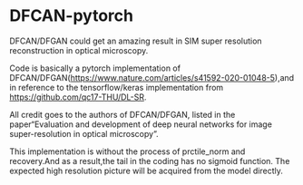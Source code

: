 # DFCAN-pytorch

DFCAN/DFGAN could get an amazing result in SIM  super resolution reconstruction  in optical microscopy. 

Code is basically a pytorch implementation of DFCAN/DFGAN(https://www.nature.com/articles/s41592-020-01048-5),and in reference to the tensorflow/keras implementation  from https://github.com/qc17-THU/DL-SR.  

All credit goes to the authors of DFCAN/DFGAN, listed in the paper“Evaluation and development of deep neural networks for image super-resolution in optical microscopy”.

This implementation is without the process of prctile_norm and recovery.And as a result,the tail in the coding has no sigmoid function. The expected high resolution picture will be acquired from the model directly.


